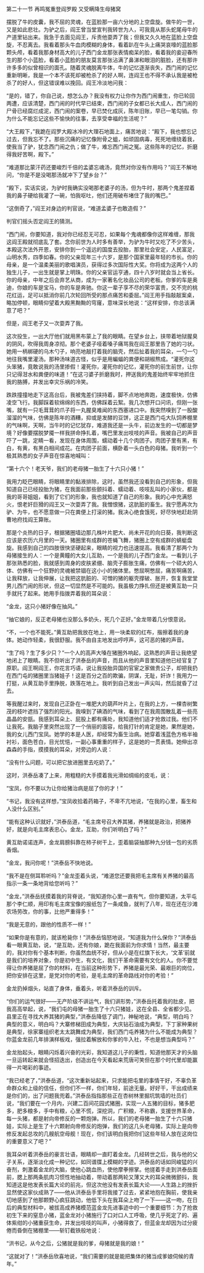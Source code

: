 第二十一节 再鸣冤重登阎罗殿 又受瞒降生母猪窝

摆脱了牛的皮囊，我不屈的灵魂，在蓝脸那一亩六分地的上空盘旋。做牛的一世，又是如此悲壮。为驴之后，阎王曾当堂宣判我转世为人，可我竟从那头蛇尾母牛的产道里钻出来。我急于去面见阎王，斥责他耍弄了我；但我又久久地在蓝脸上空盘旋，不忍离去。我看着那头牛血肉模糊的身体，看着趴在牛头上痛哭哀嚎的蓝脸那颗头颅，看着我那身材高大的儿子西门金龙那张表情痴呆的脸，看着我的妾迎春所生的那个小蓝脸，看着小蓝脸的朋友莫言那张沾满了鼻涕和眼泪的脏脸，还有那许许多多的似曾相识的面孔。随着灵魂脱离牛体，牛的记忆逐渐丧失，西门闹的记忆重新明晰，我是一个本不该死却被枪杀了的好人啊，连阎王也不得不承认我是被枪杀了的好人，但这错误难以挽回。阎王冷淡地问我：

“是的，错了，你自己说，想怎么办？我没有权力让你作为西门闹重生，你已轮回两遭，应该清楚，西门闹的时代早已结束，西门闹的子女都已长大成人，西门闹的尸骨已经腐烂成泥，西门闹的案卷，早已焚化成灰，陈年旧账，早已一笔勾销。你为什么不能忘记这些不愉快的往事，去享受幸福的生活呢？”

“大王殿下，”我跪在阎罗大殿冰冷的大理石地面上，痛苦地说：“殿下，我也想忘记过去，但我忘不了。那些沉痛的记忆像附骨之蛆，如顽固病毒，死死地缠绕着我，使我当了驴，犹念西门闹之仇；做了牛，难忘西门闹之冤。这些陈年的记忆，折磨得我好苦啊，殿下。”

“难道那比蒙汗药还要峻烈千倍的孟婆忘魂汤，竟然对你没有作用吗？”阎王不解地问，“你是不是没喝那汤就冲下了望乡台？”

“殿下，实话实说，为驴时我确实没喝那老婆子的汤，但为牛时，那两个鬼差捏着我的鼻子硬给我灌了一碗，怕我呕吐，他们还用破布堵住了我的嘴巴。”

“这倒奇了，”阎王对身边的判官说，“难道孟婆子也敢造假？”

判官们摇头否定阎王的猜测。

“西门闹，你要知道，我对你已经忍无可忍，如果每个鬼魂都像你这样难缠，那我这阎王殿就彻底乱了套。念你前世为人时多有善举，为驴为牛时又吃了不少苦头，本殿这次法外开恩，安排你到一个遥远的国度去投胎，那里社会安定，人民富足，山明水秀，四季如春。你的父亲现年三十六岁，是那个国家里最年轻的市长。你的母亲，是一个温柔美丽的歌唱演员，获得过多次国际性大奖。你将成为这两个人的独生儿子，一出生就是掌上明珠。你的父亲官运亨通，四十八岁时就会当上省长。你的母亲，中年之后会弃艺从商，成为一家著名化妆品公司的老板。你爹的车是奥迪，你娘的车是宝马，你的车是奔驰。你这一辈子享不尽的荣华富贵，交不完的桃花红运，足可以抵消你前几次轮回所受的那点痛苦和委屈。”阎王用手指敲敲案桌，略加停顿，眼睛仰望着大殿黑黝黝的穹窿，意味深长地说：“这样安排，你总该满意了吧？”

但是，阎王老子又一次耍弄了我。

这次投生，一出大厅他们就用黑布蒙上了我的眼睛。在望乡台上，挟带着地狱腥臭的阴风，吹得我周身凉彻。那个老婆子哑着嗓子痛骂我在阎王那里告了她的刁状。她用一柄梆硬的乌木勺子，响亮地敲打着我的脑壳，然后扯着我的耳朵，一勺一勺地往我嘴里灌汤。那种汤味道古怪，似乎是用蝙蝠的粪便和胡椒熬成。“灌死你这头笨猪，竟敢说我的汤里掺假！灌死你，灌死你的记忆，灌死你的前生前世，让你只记得泔水和粪便的味道！”在这刁婆子折磨我时，押送我的鬼差始终牢牢地抓住我的胳膊，并发出幸灾乐祸的冷笑。

跌跌撞撞地走下这高台后，我被鬼差们挟持着，脚不点地地奔跑，速度极快，仿佛凌空飞行。我脚踩着软绵绵的东西，仿佛踩着云絮。我几次想开口问讯，但刚一张嘴，就有一只毛茸茸的爪子将一丸腥臭难闻的东西塞进口中。我突然嗅到了一股酸溜溜的气味，仿佛是陈年的酒糟，抑或是发酵的豆饼，这正是西门屯大队饲养棚里的气味啊，天啊，当牛时的记忆犹存，难道我还是一头牛，前边发生的一切都是梦境？好像要摆脱梦魇一样我拼命挣扎着，嘴巴里发出吱吱的声音。我被自己的声音吓了一跳，定睛一看，发现在身体周围，蠕动着十几个肉团子。肉团子里有黑，有白，有黄，有黑白相间成花。在肉团子前面，横卧着一头白色的母猪。我听到一个极其熟悉的女子声音在惊喜地喊叫：

“第十六个！老天爷，我们的老母猪一胎生了十六只小猪！”

我用力眨巴眼睛，将眼睛里的黏液排除，这时，虽然我还没看到自己的形象，但我知道自己已经投胎为猪，在我面前那些颤抖着、蠕动着、吱吱乱叫的小家伙，都是我的哥哥姐姐，看到了它们的形象，我也就知道了自己的形象。我的心中充满怒火，恨老奸巨猾的阎王又一次耍弄了我。我憎恨猪，这肮脏的畜生。我宁愿再次为驴、为牛，也不愿意做一只在粪便上打滚的猪。我决心绝食饿死，好尽快地赶赴阴曹地府找阎王算账。

那是个炎热的日子，根据猪圈墙边那几株叶片肥大、尚未开花的向日葵，我判断这应该是农历六月里的一天。猪圈里有成群的苍蝇飞舞，猪圈上空有成群的蜻蜓盘旋。我感到自己的四肢很快坚硬起来，眼睛的视力也迅速提高。我看清了那两个为母猪接生的人：一个是黄瞳的大女儿互助，一个是我的儿子西门金龙。一看到儿子那张熟悉的脸，我就感到周身的皮肤紧绷、脑壳子膨胀生痛，仿佛有一个硕大的人体、仿佛有一个狂野的灵魂被禁锢在这小小的猪体里。憋屈啊憋屈，痛苦啊痛苦，让我释放，让我伸展，让我把这肮脏的、可憎的猪的躯壳撑破、胀开，恢复我堂堂男儿西门闹的形状，但这一切显然是不可能的。我虽极力挣扎但还是被黄互助一只手就托了起来。她用手指拨弄着我的耳朵说：

“金龙，这只小猪好像在抽风。”

“抽它娘的，反正老母猪也没那么多奶头，死几个正好。”金龙带着几分恨意说。

“不，一个也不能死。”黄互助把我放在地上，用一块柔软的红布，揩擦着我的身体。她动作轻柔，我很舒服。我不由自主地发出哼哼声，这可恶的猪的声音。

“生了吗？生了多少只？”一个人的高声大嗓在猪圈外响起，这熟悉的声音让我绝望地闭上了眼睛。我不但听出了洪泰岳的声音，而且从他的声音里知道他已经官复了原职。阎王啊阎王，你花言巧语，说让我投胎异国的官宦之家做贵公子，却把我扔在西门屯的猪圈里当猪娃子！这是百分之百的欺骗，阴谋，无耻，奸诈！我用力一打挺，从黄互助手里挣脱，跌落在地上。我听到自己发出一声尖叫，然后就昏了过去。

等我醒过来时，发现自己正卧在一堆肥大的葫芦叶片上，在我的上方，一棵杏树繁茂的枝叶遮挡了强烈的阳光。我嗅到了碘酒的气味，看到了在我周围散乱着一些亮晶晶的安瓿。我感到耳朵上、屁股上都有痛处，我知道他们适才抢救过我。他们不让我死。我脑子里突然出现了一个俏丽的面容，给我打针的肯定是她，果然是她，我的女儿西门宝凤。她学的本是人医，却经常为畜生治病。她穿着浅蓝色方格半袖衬衫，面色苍白，目光忧悒，一副心事重重的样子，这是她的一贯表情。她伸出凉森森的手指，摸摸我的耳朵，对旁边的人说：

“没有什么问题，可以把它放进圈里去吃奶了。”

这时，洪泰岳凑了上来，用粗糙的大手摸着我光滑如绸缎的皮毛，说：

“宝凤，你不要以为让你给猪治病是屈了你的才！”

“书记，我没有这样想，”宝凤收拾着药箱子，不卑不亢地说，“在我的心里，畜生和人没什么区别。”

“能有这种认识就好，”洪泰岳道，“毛主席号召大养其猪，养猪就是政治，把猪养好，就是向毛主席表忠心。金龙，互助，你们听明白了吗？”

黄互助诺诺连声，金龙肩膀斜靠在柿子树干上，歪着脑袋抽那种九分钱一包的劣质香烟。

“金龙，我问你呢！”洪泰岳不快地说。

“我不是在侧耳聆听吗？”金龙歪着头说，“难道您还要我把毛主席有关养猪的最高指示一条一条地背给您听吗？”

“金龙，”洪泰岳抚摸着我的背脊说，“我知道你心里一直有气，但你要知道，太平屯那个李仁顺，用印有毛主席宝像的报纸包了一条咸鱼，就判了八年，现在还在沙滩农场劳改，你的事，比他严重得多！”

“我是无意的，跟他的性质不一样！”

“如果你是有意的，就该枪毙你！”洪泰岳恼怒地说，“知道我为什么保你？”洪泰岳看一眼黄互助，说，“是互助，还有你娘，跪在我面前为你求情！当然，最主要的，我对你有个基本判断，你虽然血统不好，但从小是在红旗下长大，‘文革’前就是我们的培养对象，你是初中生，有文化，我们干革命需要有文化的人。你不要觉得让你养猪是屈了你的材料，在当前这种形势下，养猪是最光荣、最艰巨的岗位，把你安排在这里，是党对你的考验，是毛主席的革命路线对你的考验！”

金龙扔掉烟头，站直了身体，垂着头，听着洪泰岳的训斥。

“你们的运气很好——无产阶级不讲运气，我们讲形势，”洪泰岳托着我的肚皮，把我高高举起，说，“我们屯的母猪一胎生了十六只猪娃，这在全县、全省都少见。县里正在寻找大养其猪的典型，”洪泰岳降低了调门，神秘地说，“典型，明白吗？典型的意义，明白吗？大寨修梯田成为典型，大庆钻石油成为典型，下丁家种果树是典型，徐家寨组织老太太跳舞成为典型，我们西门屯养猪为什么不能成为典型？你蓝金龙前几年排演样板戏，强拉着解放和你爹的牛入社，不也是想当典型吗？”

金龙抬起头，眼睛闪烁着兴奋的光彩，我知道这儿子的秉性，知道他那天才的头脑一旦运转起来就会怪招迭出，创造出在今天看起来荒唐可笑但在那个时代里却能赢得一片喝彩的事迹。

“我已经老了，”洪泰岳道，“这次重新站起来，只求能把屯里的事情干好，不辜负革命群众和上级的信任，但你们不一样，你们年轻，前途无量。好好干，干出成绩来是你们的，出了问题我兜着。”洪泰岳指指那些正在杏树林里掘坑筑墙的社员们说，“我们要在一个月内，兴建二百间花园式猪圈，实现一人五猪的目标，猪多肥多，肥多粮多，手中有粮，心里不慌，深挖洞，广积粮，不称霸，支援世界革命，每一头猪，都是射向帝修反的一颗炮弹。所以，我们的老母猪一胎生了十六只猪娃，实际上是生了十六颗射向帝修反的炮弹，我们的这几头老母猪，实际上是向帝修反发起总攻的几艘航空母舰！现在，你们该明白我把你们这些年轻人放在这岗位的重要意义了吧？”

我耳朵听着洪泰岳的豪言壮语，眼睛却一直盯着金龙。几经转世之后，我与他的父子关系，逐渐淡化成一种记忆，如同谱牒上模糊的字迹。洪泰岳的话如同峻猛的兴奋剂，刺激着金龙的大脑，使他心跳血热，使他摩拳擦掌。他搓着手走到洪泰岳面前，腮上那两条肌肉习惯性地抽动着，带动着那两轮又薄又大的耳朵微微颤抖，我知道这是他发表长篇大论的前兆，但这次他没有发表长篇大论——人生路上的挫折显然使这家伙成熟了——他从洪泰岳手里将我接了过去，紧紧地抱在胸前，使我亲切地感到了他那颗野心疯狂跳动，他低下头在我耳朵上吻了一下——这一吻，在日后的典型材料中，被拔高成养猪模范蓝金龙先进事迹中的一个重要细节：为了抢救初生下来的窒息小猪，蓝金龙对小猪施行了口对口人工呼吸，使几乎死定了的、遍体紫绀的小猪重获生命，并发出吱吱的叫声，小猪得救了，但蓝金龙却因为过分疲倦而昏倒在猪棚里——斩钉截铁般地说：

“洪书记，从今之后，公猪就是我的爹，母猪就是我的娘！”

“这就对了！”洪泰岳欣喜地说，“我们需要的就是能把集体的猪当成爹娘伺候的青年。”